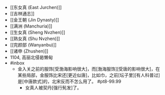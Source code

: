 - [[东女真 (East Jurchen)]]
- [[吉林通志]]
- [[金王朝 (Jin Dynasty)]]
- [[满洲 (Manchuria)]]
- [[生女真 (Sheng Nvzhen)]]
- [[熟女真 (Shu Nvzhen)]]
- [[完颜部 (Wanyanbu)]]
- [[诸申 (Zhushen)]]
- 1104, 高丽北侵曷懒甸
- #inbox
    - 金入关之前的服饰[受渤海影响很大]，而[渤海服饰][受唐的影响很大]，在某些局部，金服饰比宋还[更近似唐]，比如巾，之前[坛子里][有人科普过]是[中唐款式]的，北宋反而不怎么用了。 #pt8-99.99
        - 女真人被契丹[强行髡发]了。
